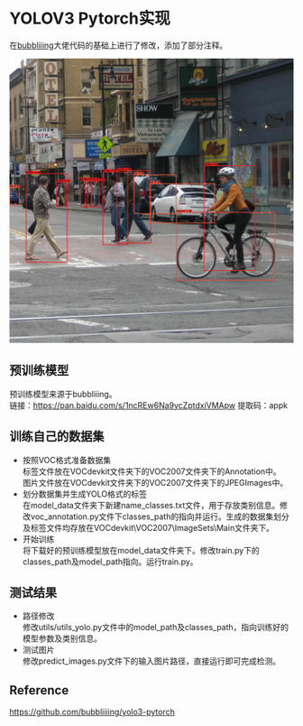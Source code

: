 # YOLOV3 Pytorch实现
在[bubbliiing](https://github.com/bubbliiiing/yolo3-pytorch)大佬代码的基础上进行了修改，添加了部分注释。

![检测结果样例](result.jpg)

## 预训练模型
预训练模型来源于bubbliiing。<br>
链接：https://pan.baidu.com/s/1ncREw6Na9ycZptdxiVMApw
提取码：appk

## 训练自己的数据集
+  按照VOC格式准备数据集<br>
   标签文件放在VOCdevkit文件夹下的VOC2007文件夹下的Annotation中。<br>
   图片文件放在VOCdevkit文件夹下的VOC2007文件夹下的JPEGImages中。<br>
+  划分数据集并生成YOLO格式的标签<br>
   在model_data文件夹下新建name_classes.txt文件，用于存放类别信息。修改voc_annotation.py文件下classes_path的指向并运行。生成的数据集划分及标签文件均存放在VOCdevkit\VOC2007\ImageSets\Main文件夹下。
+  开始训练<br>
   将下载好的预训练模型放在model_data文件夹下。修改train.py下的classes_path及model_path指向。运行train.py。

## 测试结果
+ 路径修改<br>
  修改utils/utils_yolo.py文件中的model_path及classes_path，指向训练好的模型参数及类别信息。
+ 测试图片<br>
  修改predict_images.py文件下的输入图片路径，直接运行即可完成检测。

## Reference
https://github.com/bubbliiiing/yolo3-pytorch
